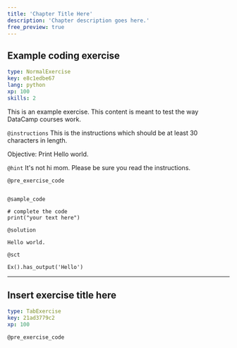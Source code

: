 ```yaml
---
title: 'Chapter Title Here'
description: 'Chapter description goes here.'
free_preview: true
---
```


## Example coding exercise

```yaml
type: NormalExercise
key: e8c1edbe67
lang: python
xp: 100
skills: 2
```

This is an example exercise. This content is meant to test the way DataCamp courses work.

`@instructions`
This is the instructions which should be at least 30 characters in length.

Objective:
Print Hello world.

`@hint`
It's not hi mom. Please be sure you read the instructions.

`@pre_exercise_code`
```{python}

```

`@sample_code`
```{python}
# complete the code
print("your text here")
```

`@solution`
```{python}
Hello world.
```

`@sct`
```{python}
Ex().has_output('Hello')
```

---

## Insert exercise title here

```yaml
type: TabExercise
key: 21ad3779c2
xp: 100
```



`@pre_exercise_code`
```{python}

```
